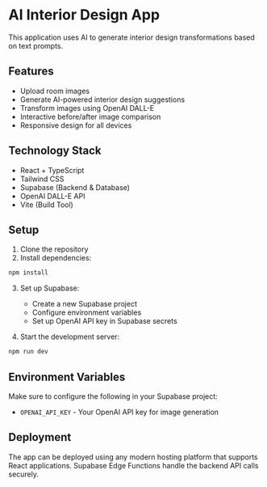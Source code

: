 
# AI Interior Design App

This application uses AI to generate interior design transformations based on text prompts.

## Features

- Upload room images
- Generate AI-powered interior design suggestions
- Transform images using OpenAI DALL-E
- Interactive before/after image comparison
- Responsive design for all devices

## Technology Stack

- React + TypeScript
- Tailwind CSS
- Supabase (Backend & Database)
- OpenAI DALL-E API
- Vite (Build Tool)

## Setup

1. Clone the repository
2. Install dependencies:
```bash
npm install
```

3. Set up Supabase:
   - Create a new Supabase project
   - Configure environment variables
   - Set up OpenAI API key in Supabase secrets

4. Start the development server:
```bash
npm run dev
```

## Environment Variables

Make sure to configure the following in your Supabase project:

- `OPENAI_API_KEY` - Your OpenAI API key for image generation

## Deployment

The app can be deployed using any modern hosting platform that supports React applications. Supabase Edge Functions handle the backend API calls securely.
